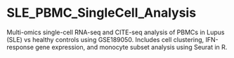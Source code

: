 # SLE_PBMC_SingleCell_Analysis
Multi-omics single-cell RNA-seq and CITE-seq analysis of PBMCs in Lupus (SLE) vs healthy controls using GSE189050. Includes cell clustering, IFN-response gene expression, and monocyte subset analysis using Seurat in R.
